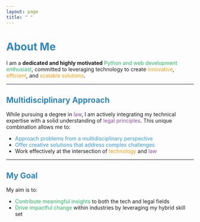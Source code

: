 ```yaml
---
layout: page
title: " "
---
```


# <span style="color:#2E86C1;">About Me</span>

I am a <strong>dedicated and highly motivated</strong> <span style="color:#28B463;">Python and web development enthusiast</span>, committed to leveraging technology to create <span style="color:#F39C12;">innovative</span>, <span style="color:#F39C12;">efficient</span>, and <span style="color:#F39C12;">scalable solutions</span>.

---

## <span style="color:#2E86C1;">Multidisciplinary Approach</span>

While pursuing a degree in <span style="color:#8E44AD;">law</span>, I am actively integrating my technical expertise with a solid understanding of <span style="color:#8E44AD;">legal principles</span>. This unique combination allows me to:

- <span style="color:#3498DB;">Approach problems from a multidisciplinary perspective</span>
- <span style="color:#3498DB;">Offer creative solutions that address complex challenges</span>
- Work effectively at the intersection of <span style="color:#F39C12;">technology</span> and <span style="color:#8E44AD;">law</span>

---

## <span style="color:#2E86C1;">My Goal</span>

My aim is to:

- <span style="color:#28B463;">Contribute meaningful insights</span> to both the tech and legal fields
- <span style="color:#28B463;">Drive impactful change</span> within industries by leveraging my hybrid skill set





